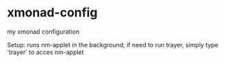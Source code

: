 xmonad-config
=============

my xmonad configuration

Setup:  runs nm-applet in the background; if need to run trayer, simply type 'trayer' to acces nm-applet
